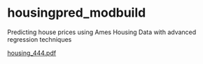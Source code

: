 # housingpred_modbuild
Predicting house prices using Ames Housing Data with advanced regression techniques

[housing_444.pdf](https://github.com/lem-01001101/housingpred_modbuild/files/9427325/housing_444.pdf)
